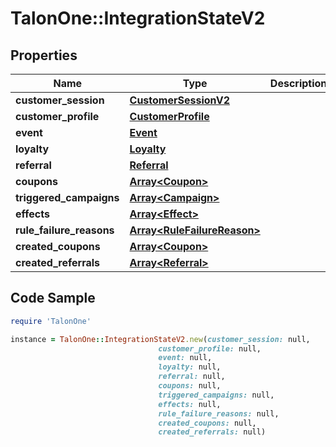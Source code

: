 # TalonOne::IntegrationStateV2

## Properties

Name | Type | Description | Notes
------------ | ------------- | ------------- | -------------
**customer_session** | [**CustomerSessionV2**](CustomerSessionV2.md) |  | [optional] 
**customer_profile** | [**CustomerProfile**](CustomerProfile.md) |  | [optional] 
**event** | [**Event**](Event.md) |  | [optional] 
**loyalty** | [**Loyalty**](Loyalty.md) |  | [optional] 
**referral** | [**Referral**](Referral.md) |  | [optional] 
**coupons** | [**Array&lt;Coupon&gt;**](Coupon.md) |  | [optional] 
**triggered_campaigns** | [**Array&lt;Campaign&gt;**](Campaign.md) |  | [optional] 
**effects** | [**Array&lt;Effect&gt;**](Effect.md) |  | 
**rule_failure_reasons** | [**Array&lt;RuleFailureReason&gt;**](RuleFailureReason.md) |  | [optional] 
**created_coupons** | [**Array&lt;Coupon&gt;**](Coupon.md) |  | 
**created_referrals** | [**Array&lt;Referral&gt;**](Referral.md) |  | 

## Code Sample

```ruby
require 'TalonOne'

instance = TalonOne::IntegrationStateV2.new(customer_session: null,
                                 customer_profile: null,
                                 event: null,
                                 loyalty: null,
                                 referral: null,
                                 coupons: null,
                                 triggered_campaigns: null,
                                 effects: null,
                                 rule_failure_reasons: null,
                                 created_coupons: null,
                                 created_referrals: null)
```


